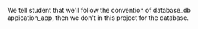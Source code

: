 We tell student that we'll follow the convention of database_db appication_app, then we don't in this project for the database.